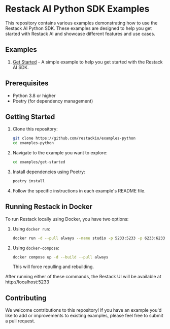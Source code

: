 # Restack AI Python SDK Examples

This repository contains various examples demonstrating how to use the Restack AI Python SDK. These examples are designed to help you get started with Restack AI and showcase different features and use cases.

## Examples

1. [Get Started](examples/get-started/README.md) - A simple example to help you get started with the Restack AI SDK.

## Prerequisites

- Python 3.8 or higher
- Poetry (for dependency management)

## Getting Started

1. Clone this repository:
   ```bash
   git clone https://github.com/restackio/examples-python
   cd examples-python
   ```

2. Navigate to the example you want to explore:
   ```bash
   cd examples/get-started
   ```

3. Install dependencies using Poetry:
   ```bash
   poetry install
   ```

4. Follow the specific instructions in each example's README file.

## Running Restack in Docker

To run Restack locally using Docker, you have two options:

1. Using `docker run`:
   ```bash
   docker run -d --pull always --name studio -p 5233:5233 -p 6233:6233 -p 7233:7233 ghcr.io/restackio/engine:main
   ```

2. Using `docker-compose`:
   ```bash
   docker compose up -d --build --pull always
   ```

   This will force repulling and rebuilding.

After running either of these commands, the Restack UI will be available at http://localhost:5233

## Contributing

We welcome contributions to this repository! If you have an example you'd like to add or improvements to existing examples, please feel free to submit a pull request.